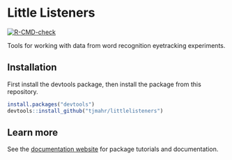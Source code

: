 
<!-- README.md is generated from README.Rmd. Please edit that file -->

# Little Listeners

<!-- badges: start -->

[![R-CMD-check](https://github.com/tjmahr/littlelisteners/actions/workflows/R-CMD-check.yaml/badge.svg)](https://github.com/tjmahr/littlelisteners/actions/workflows/R-CMD-check.yaml)

<!-- badges: end -->

Tools for working with data from word recognition eyetracking
experiments.

## Installation

First install the devtools package, then install the package from this
repository.

``` r
install.packages("devtools")
devtools::install_github("tjmahr/littlelisteners")
```

## Learn more

See the [documentation
website](https://tjmahr.github.io/littlelisteners/) for package
tutorials and documentation.

<!-- ### Other features -->
<!-- I've also migrated `empirical_logit` functions from [lookr](https://github.com/tjmahr/lookr). -->
<!-- ```{r} -->
<!-- n_to_target <- c(10, 0, 1, 0) -->
<!-- n_to_distractor <- c(0, 1, 0, 0) -->
<!-- # undefined log-odds -->
<!-- log(n_to_target / n_to_distractor) -->
<!-- # add .5 trick -->
<!-- log((n_to_target + .5) / (n_to_distractor + .5)) -->
<!-- # shortcut -->
<!-- empirical_logit(n_to_target, n_to_distractor) -->
<!-- # weighting function -->
<!-- empirical_logit_weight(n_to_target, n_to_distractor) -->
<!-- ``` -->

